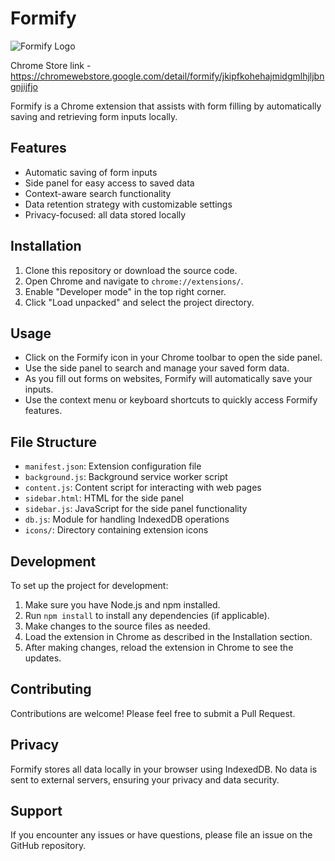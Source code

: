 # Formify

![Formify Logo](media/demo.gif)

Chrome Store link - https://chromewebstore.google.com/detail/formify/jkipfkohehajmidgmlhjljbngnjijfjo

Formify is a Chrome extension that assists with form filling by automatically saving and retrieving form inputs locally.

## Features

- Automatic saving of form inputs
- Side panel for easy access to saved data
- Context-aware search functionality
- Data retention strategy with customizable settings
- Privacy-focused: all data stored locally

## Installation

1. Clone this repository or download the source code.
2. Open Chrome and navigate to `chrome://extensions/`.
3. Enable "Developer mode" in the top right corner.
4. Click "Load unpacked" and select the project directory.

## Usage

- Click on the Formify icon in your Chrome toolbar to open the side panel.
- Use the side panel to search and manage your saved form data.
- As you fill out forms on websites, Formify will automatically save your inputs.
- Use the context menu or keyboard shortcuts to quickly access Formify features.

## File Structure

- `manifest.json`: Extension configuration file
- `background.js`: Background service worker script
- `content.js`: Content script for interacting with web pages
- `sidebar.html`: HTML for the side panel
- `sidebar.js`: JavaScript for the side panel functionality
- `db.js`: Module for handling IndexedDB operations
- `icons/`: Directory containing extension icons

## Development

To set up the project for development:

1. Make sure you have Node.js and npm installed.
2. Run `npm install` to install any dependencies (if applicable).
3. Make changes to the source files as needed.
4. Load the extension in Chrome as described in the Installation section.
5. After making changes, reload the extension in Chrome to see the updates.

## Contributing

Contributions are welcome! Please feel free to submit a Pull Request.

## Privacy

Formify stores all data locally in your browser using IndexedDB. No data is sent to external servers, ensuring your privacy and data security.

## Support

If you encounter any issues or have questions, please file an issue on the GitHub repository.
